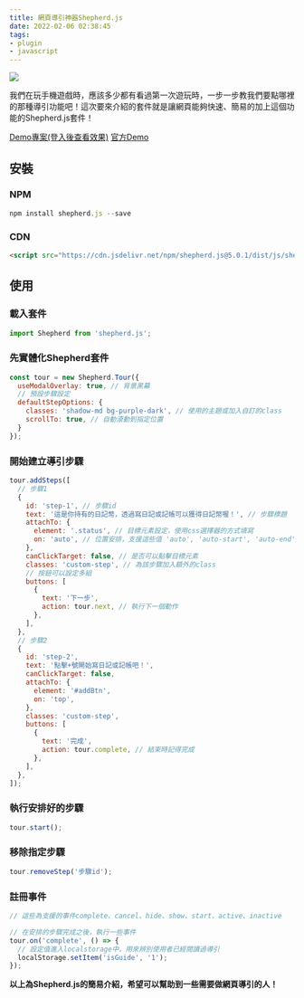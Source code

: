 ```yaml
---
title: 網頁導引神器Shepherd.js
date: 2022-02-06 02:38:45
tags:
- plugin
- javascript
---
```


![](cover.jpg)

我們在玩手機遊戲時，應該多少都有看過第一次遊玩時，一步一步教我們要點哪裡的那種導引功能吧！這次要來介紹的套件就是讓網頁能夠快速、簡易的加上這個功能的Shepherd.js套件！

[Demo專案(登入後查看效果)](https://6yuwei.com/diary-box/)
[官方Demo](https://shepherdjs.dev/)

<!-- more -->

## 安裝

### NPM

``` javascript
npm install shepherd.js --save
```

### CDN

``` html
<script src="https://cdn.jsdelivr.net/npm/shepherd.js@5.0.1/dist/js/shepherd.js"></script>
```

## 使用

### 載入套件

``` javascript
import Shepherd from 'shepherd.js';
```

### 先實體化Shepherd套件

``` javascript
const tour = new Shepherd.Tour({
  useModalOverlay: true, // 背景黑幕
  // 預設步驟設定
  defaultStepOptions: {
    classes: 'shadow-md bg-purple-dark', // 使用的主題或加入自訂的class
    scrollTo: true, // 自動滾動到指定位置
  }
});
```

### 開始建立導引步驟

``` javascript
tour.addSteps([
  // 步驟1
  {
    id: 'step-1', // 步驟id
    text: '這是你持有的日記幣，透過寫日記或記帳可以獲得日記幣喔！', // 步驟標題
    attachTo: {
      element: '.status', // 目標元素設定，使用css選擇器的方式填寫
      on: 'auto', // 位置安排，支援這些值 'auto', 'auto-start', 'auto-end', 'top', 'top-start', 'top-end', 'bottom', 'bottom-start', 'bottom-end', 'right', 'right-start', 'right-end', 'left', 'left-start', 'left-end'
    },
    canClickTarget: false, // 是否可以點擊目標元素
    classes: 'custom-step', // 為該步驟加入額外的class
    // 按鈕可以設定多組
    buttons: [
      {
        text: '下一步',
        action: tour.next, // 執行下一個動作
      },
    ],
  },
  // 步驟2
  {
    id: 'step-2',
    text: '點擊+號開始寫日記或記帳吧！',
    canClickTarget: false,
    attachTo: {
      element: '#addBtn',
      on: 'top',
    },
    classes: 'custom-step',
    buttons: [
      {
        text: '完成',
        action: tour.complete, // 結束時記得完成
      },
    ],
  },
]);
```

### 執行安排好的步驟

``` javascript
tour.start();
```

### 移除指定步驟

``` javascript
tour.removeStep('步驟id');
```

### 註冊事件

``` javascript
// 這些為支援的事件complete、cancel、hide、show、start、active、inactive

// 在安排的步驟完成之後，執行一些事件
tour.on('complete', () => {
  // 設定值進入localstorage中，用來辨別使用者已經閱讀過導引
  localStorage.setItem('isGuide', '1');
});
```

**以上為Shepherd.js的簡易介紹，希望可以幫助到一些需要做網頁導引的人！**